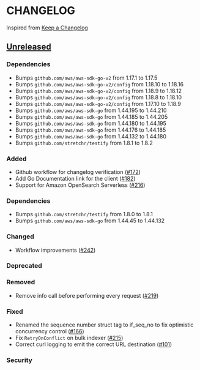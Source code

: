 # CHANGELOG
Inspired from [Keep a Changelog](https://keepachangelog.com/en/1.0.0/)

## [Unreleased]
### Dependencies
- Bumps `github.com/aws/aws-sdk-go-v2` from 1.17.1 to 1.17.5
- Bumps `github.com/aws/aws-sdk-go-v2/config` from 1.18.10 to 1.18.16
- Bumps `github.com/aws/aws-sdk-go-v2/config` from 1.18.9 to 1.18.12
- Bumps `github.com/aws/aws-sdk-go-v2/config` from 1.18.8 to 1.18.10
- Bumps `github.com/aws/aws-sdk-go-v2/config` from 1.17.10 to 1.18.9
- Bumps `github.com/aws/aws-sdk-go` from 1.44.195 to 1.44.210
- Bumps `github.com/aws/aws-sdk-go` from 1.44.185 to 1.44.205
- Bumps `github.com/aws/aws-sdk-go` from 1.44.180 to 1.44.195
- Bumps `github.com/aws/aws-sdk-go` from 1.44.176 to 1.44.185
- Bumps `github.com/aws/aws-sdk-go` from 1.44.132 to 1.44.180
- Bumps `github.com/stretchr/testify` from 1.8.1 to 1.8.2

### Added
- Github workflow for changelog verification ([#172](https://github.com/opensearch-project/opensearch-go/pull/172))
- Add Go Documentation link for the client ([#182](https://github.com/opensearch-project/opensearch-go/pull/182))
- Support for Amazon OpenSearch Serverless ([#216](https://github.com/opensearch-project/opensearch-go/pull/216))

### Dependencies
- Bumps `github.com/stretchr/testify` from 1.8.0 to 1.8.1
- Bumps `github.com/aws/aws-sdk-go` from 1.44.45 to 1.44.132

### Changed
- Workflow improvements ([#242](https://github.com/opensearch-project/opensearch-go/pull/242))

### Deprecated

### Removed
- Remove info call before performing every request ([#219](https://github.com/opensearch-project/opensearch-go/pull/219))

### Fixed
 - Renamed the sequence number struct tag to if_seq_no to fix optimistic concurrency control ([#166](https://github.com/opensearch-project/opensearch-go/pull/166))
 - Fix `RetryOnConflict` on bulk indexer ([#215](https://github.com/opensearch-project/opensearch-go/pull/215))
 - Correct curl logging to emit the correct URL destination ([#101](https://github.com/opensearch-project/opensearch-go/pull/101))

### Security


[Unreleased]: https://github.com/opensearch-project/opensearch-go/compare/2.1...HEAD